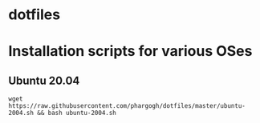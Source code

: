 # dotfiles

# Installation scripts for various OSes

## Ubuntu 20.04

```shell
wget https://raw.githubusercontent.com/phargogh/dotfiles/master/ubuntu-2004.sh && bash ubuntu-2004.sh
```
